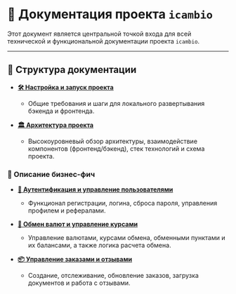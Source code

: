 # 📖 Документация проекта `icambio`

Этот документ является центральной точкой входа для всей технической и функциональной документации проекта `icambio`.

---

## 📁 Структура документации

-   **[🛠️ Настройка и запуск проекта](setup.md)**
    -   Общие требования и шаги для локального развертывания бэкенда и фронтенда.

-   **[🏛️ Архитектура проекта](architecture.md)**
    -   Высокоуровневый обзор архитектуры, взаимодействие компонентов (фронтенд/бэкенд), стек технологий и схема проекта.


### 💼 Описание бизнес-фич

-   **[🔐 Аутентификация и управление пользователями](features/auth.md)**
    -   Функционал регистрации, логина, сброса пароля, управления профилем и рефералами.

-   **[💱 Обмен валют и управление курсами](features/exchange.md)**
    -   Управление валютами, курсами обмена, обменными пунктами и их балансами, а также логика расчета обмена.

-   **[📦 Управление заказами и отзывами](features/orders.md)**
    -   Создание, отслеживание, обновление заказов, загрузка документов и работа с отзывами. 